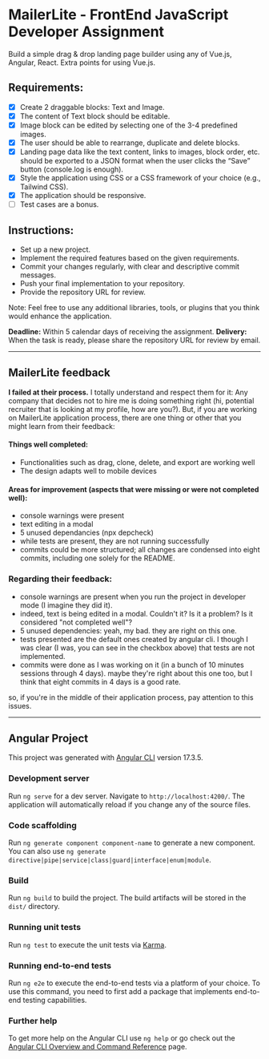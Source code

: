 # MailerLite - FrontEnd JavaScript Developer Assignment

Build a simple drag & drop landing page builder using any of Vue.js, Angular, React. Extra points for using Vue.js.

## Requirements:
- [X] Create 2 draggable blocks: Text and Image.
- [X] The content of Text block should be editable.
- [X] Image block can be edited by selecting one of the 3-4 predefined images.
- [X] The user should be able to rearrange, duplicate and delete blocks.
- [X] Landing page data like the text content, links to images, block order, etc. should be exported to a JSON format when the user clicks the “Save” button (console.log is enough).
- [X] Style the application using CSS or a CSS framework of your choice (e.g., Tailwind CSS).
- [X] The application should be responsive.
- [ ] Test cases are a bonus.

## Instructions:
- Set up a new project.
- Implement the required features based on the given requirements.
- Commit your changes regularly, with clear and descriptive commit messages.
- Push your final implementation to your repository.
- Provide the repository URL for review.

Note: Feel free to use any additional libraries, tools, or plugins that you think would enhance the application.

**Deadline:** Within 5 calendar days of receiving the assignment.
**Delivery:** When the task is ready, please share the repository URL for review by email. 

---

## MailerLite feedback

**I failed at their process.**
I totally understand and respect them for it: Any company that decides not to hire me is doing something right (hi, potential recruiter that is looking at my profile, how are you?).
But, if you are working on MailerLite application process, there are one thing or other that you might learn from their feedback:


#### Things well completed:
- Functionalities such as drag, clone, delete, and export are working well
- The design adapts well to mobile devices

#### Areas for improvement (aspects that were missing or were not completed well):
- console warnings were present
- text editing in a modal
- 5 unused dependancies (npx depcheck)
- while tests are present, they are not running successfully
- commits could be more structured; all changes are condensed into eight commits, including one solely for the README.

### Regarding their feedback:
- console warnings are present when you run the project in developer mode (I imagine they did it).
- indeed, text is being edited in a modal. Couldn't it? Is it a problem? Is it considered "not completed well"?
- 5 unused dependencies: yeah, my bad. they are right on this one.
- tests presented are the default ones created by angular cli. I though I was clear (I was, you can see in the checkbox above) that tests are not implemented.
- commits were done as I was working on it (in a bunch of 10 minutes sessions through 4 days). maybe they're right about this one too, but I think that eight commits in 4 days is a good rate.


so, if you're in the middle of their application process, pay attention to this issues.


---
## Angular Project

This project was generated with [Angular CLI](https://github.com/angular/angular-cli) version 17.3.5.

### Development server

Run `ng serve` for a dev server. Navigate to `http://localhost:4200/`. The application will automatically reload if you change any of the source files.

### Code scaffolding

Run `ng generate component component-name` to generate a new component. You can also use `ng generate directive|pipe|service|class|guard|interface|enum|module`.

### Build

Run `ng build` to build the project. The build artifacts will be stored in the `dist/` directory.

### Running unit tests

Run `ng test` to execute the unit tests via [Karma](https://karma-runner.github.io).

### Running end-to-end tests

Run `ng e2e` to execute the end-to-end tests via a platform of your choice. To use this command, you need to first add a package that implements end-to-end testing capabilities.

### Further help

To get more help on the Angular CLI use `ng help` or go check out the [Angular CLI Overview and Command Reference](https://angular.io/cli) page.
